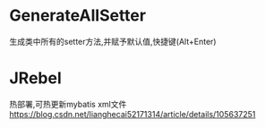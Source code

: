 # GenerateAllSetter

生成类中所有的setter方法,并赋予默认值,快捷键(Alt+Enter)

# JRebel

热部署,可热更新mybatis xml文件    
https://blog.csdn.net/lianghecai52171314/article/details/105637251